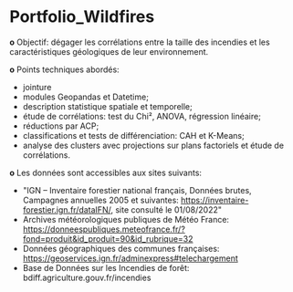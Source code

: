 # Portfolio_Wildfires

**o** Objectif: dégager les corrélations entre la taille des incendies et les caractéristiques géologiques de leur environnement.


**o** Points techniques abordés:
- jointure
- modules Geopandas et Datetime;
- description statistique spatiale et temporelle;
- étude de corrélations: test du Chi², ANOVA, régression linéaire;
- réductions par ACP;
- classifications et tests de différenciation: CAH et K-Means;
- analyse des clusters avec projections sur plans factoriels et étude de corrélations.


**o** Les données sont accessibles aux sites suivants:

- "IGN – Inventaire forestier national français, Données brutes, Campagnes annuelles 2005 et suivantes:  https://inventaire-forestier.ign.fr/dataIFN/, site consulté le 01/08/2022"
- Archives météorologiques publiques de Météo France:  https://donneespubliques.meteofrance.fr/?fond=produit&id_produit=90&id_rubrique=32
- Données géographiques des communes françaises:  https://geoservices.ign.fr/adminexpress#telechargement
- Base de Données sur les Incendies de forêt:  bdiff.agriculture.gouv.fr/incendies
